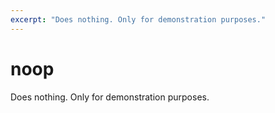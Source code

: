 ```yaml
---
excerpt: "Does nothing. Only for demonstration purposes."
---
```

# noop

Does nothing. Only for demonstration purposes.
